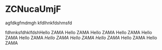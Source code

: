 # ZCNucaUmjF
agfdkgfmdmgh
kfdlhnkfdshmsfd


fdhmksfdhklfdshHello ZAMA
Hello ZAMA
Hello ZAMA
Hello ZAMA
Hello ZAMA
Hello ZAMA
*Hello ZAMA*
*Hello ZAMA*
*Hello ZAMA*
Hello ZAMA
Hello ZAMA
